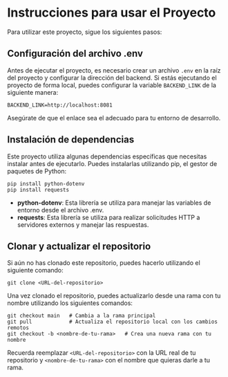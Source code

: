 # Instrucciones para usar el Proyecto

Para utilizar este proyecto, sigue los siguientes pasos:

## Configuración del archivo .env

Antes de ejecutar el proyecto, es necesario crear un archivo `.env` en la raíz del proyecto y configurar la dirección del backend. Si estás ejecutando el proyecto de forma local, puedes configurar la variable `BACKEND_LINK` de la siguiente manera:

```
BACKEND_LINK=http://localhost:8081
```

Asegúrate de que el enlace sea el adecuado para tu entorno de desarrollo.

## Instalación de dependencias

Este proyecto utiliza algunas dependencias específicas que necesitas instalar antes de ejecutarlo. Puedes instalarlas utilizando pip, el gestor de paquetes de Python:

```
pip install python-dotenv
pip install requests
```

- **python-dotenv**: Esta librería se utiliza para manejar las variables de entorno desde el archivo .env.
- **requests**: Esta librería se utiliza para realizar solicitudes HTTP a servidores externos y manejar las respuestas.

## Clonar y actualizar el repositorio

Si aún no has clonado este repositorio, puedes hacerlo utilizando el siguiente comando:

```
git clone <URL-del-repositorio>
```

Una vez clonado el repositorio, puedes actualizarlo desde una rama con tu nombre utilizando los siguientes comandos:

```
git checkout main   # Cambia a la rama principal
git pull            # Actualiza el repositorio local con los cambios remotos
git checkout -b <nombre-de-tu-rama>   # Crea una nueva rama con tu nombre
```

Recuerda reemplazar `<URL-del-repositorio>` con la URL real de tu repositorio y `<nombre-de-tu-rama>` con el nombre que quieras darle a tu rama.

